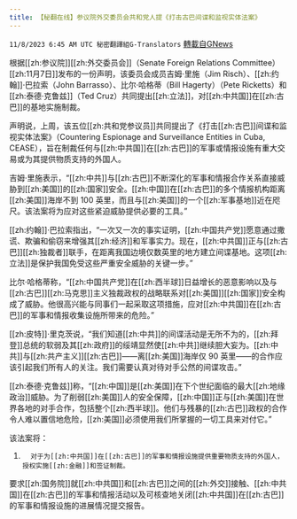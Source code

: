 ```yaml
---
title: 【秘翻在线】参议院外交委员会共和党人提《打击古巴间谍和监视实体法案》
---
```

`11/8/2023 6:45 AM UTC 秘密翻譯組G-Translators` [轉載自GNews](https://gnews.org/articles/1941196)

根据[[zh:参议院]][[zh:外交委员会]]（Senate Foreign Relations Committee）[[zh:11月7日]]发布的一份声明，该委员会成员吉姆·里施（Jim Risch）、[[zh:约翰]]·巴拉索（John Barrasso）、比尔·哈格蒂（Bill Hagerty）（Pete Ricketts）和[[zh:泰德·克鲁兹]]（Ted Cruz）共同提出[[zh:立法]]，对[[zh:中共国]]在[[zh:古巴]]的基地实施制裁。

声明说，上周，该五位[[zh:共和党参议员]]共同提出了《打击[[zh:古巴]]间谍和监视实体法案》（Countering Espionage and Surveillance Entities in Cuba, CEASE），旨在制裁任何与[[zh:中共国]]在[[zh:古巴]]的军事或情报设施有重大交易或为其提供物质支持的外国人。

吉姆·里施表示，“[[zh:中共]]与[[zh:古巴]]不断深化的军事和情报合作关系直接威胁到[[zh:美国]]的[[zh:国家]]安全。[[zh:中国]]在[[zh:古巴]]的多个情报机构距离[[zh:美国]]海岸不到 100 英里，而且与[[zh:美国]]的一个[[zh:军事基地]]近在咫尺。该法案将为应对这些紧迫威胁提供必要的工具。”

[[zh:约翰]]·巴拉索指出，“一次又一次的事实证明，[[zh:中国共产党]]愿意通过撒谎、欺骗和偷窃来增强其[[zh:经济]]和军事实力。现在，[[zh:中共国]]正与[[zh:古巴]][[zh:独裁者]]联手，在距离我国边境仅数英里的地方建立间谍基地。这项[[zh:立法]]是保护我国免受这些严重安全威胁的关键一步。”

比尔·哈格蒂称，“[[zh:中国共产党]]在[[zh:西半球]]日益增长的恶意影响以及与[[zh:古巴]][[zh:马克思]]主义独裁政权的战略联系对[[zh:美国]][[zh:国家]]安全构成了威胁。他很高兴能与同事们一起采取这项措施，应对[[zh:中共国]]在[[zh:古巴]]的军事和情报收集设施所带来的危险。”

[[zh:皮特]]‧里克茨说，“我们知道[[zh:中共]]的间谍活动是无所不为的，[[zh:拜登]]总统的软弱及其[[zh:政府]]的绥靖显然使[[zh:中共]]继续胆大妄为。[[zh:中共]]与[[zh:共产主义]][[zh:古巴]]——离[[zh:美国]]海岸仅 90 英里——的合作应该引起我们所有人的关注。我们需要认真对待对手公然的间谍攻击。”

[[zh:泰德·克鲁兹]]称，“[[zh:中国]]是[[zh:美国]]在下个世纪面临的最大[[zh:地缘政治]]威胁。为了削弱[[zh:美国]]人的安全保障，[[zh:中国]]正与[[zh:美国]]在世界各地的对手合作，包括整个[[zh:西半球]]。他们与残暴的[[zh:古巴]]政权的合作令人难以置信地危险，[[zh:美国]]必须使用我们所掌握的一切工具来对付它。”

该法案将：

1.       对于为[[zh:中共国]]在[[zh:古巴]]的军事和情报设施提供重要物质支持的外国人，授权实施[[zh:金融]]和签证制裁。

要求[[zh:国务院]]就[[zh:中共国]]和[[zh:古巴]]之间的[[zh:外交]]接触、[[zh:中共国]]在[[zh:古巴]]的军事和情报活动以及可核查地关闭[[zh:中共国]]在[[zh:古巴]]的军事和情报设施的进展情况提交报告。
